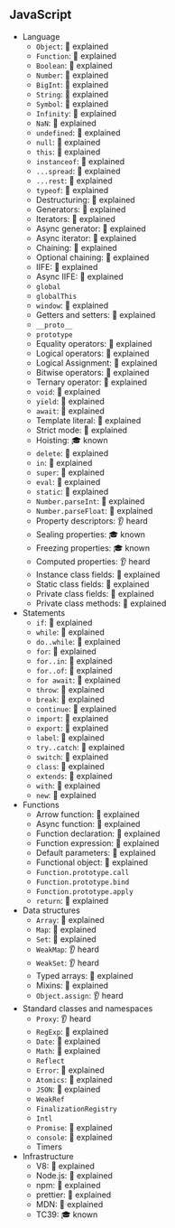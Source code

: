 ## JavaScript

- Language
  - `Object`: 🙋 explained
  - `Function`: 🙋 explained
  - `Boolean`: 🙋 explained
  - `Number`: 🙋 explained
  - `BigInt`: 🙋 explained
  - `String`: 🙋 explained
  - `Symbol`: 🙋 explained
  - `Infinity`: 🙋 explained
  - `NaN`: 🙋 explained
  - `undefined`: 🙋 explained
  - `null`: 🙋 explained
  - `this`: 🙋 explained
  - `instanceof`: 🙋 explained
  - `...spread`: 🙋 explained
  - `...rest`: 🙋 explained
  - `typeof`: 🙋 explained
  - Destructuring: 🙋 explained
  - Generators: 🙋 explained
  - Iterators: 🙋 explained
  - Async generator: 🙋 explained
  - Async iterator: 🙋 explained
  - Chaining: 🙋 explained
  - Optional chaining: 🙋 explained
  - IIFE: 🙋 explained
  - Async IIFE: 🙋 explained
  - `global`
  - `globalThis`
  - `window`: 🙋 explained
  - Getters and setters: 🙋 explained
  - `__proto__`
  - `prototype`
  - Equality operators: 🙋 explained
  - Logical operators: 🙋 explained
  - Logical Assignment: 🙋 explained
  - Bitwise operators: 🙋 explained
  - Ternary operator: 🙋 explained
  - `void`: 🙋 explained
  - `yield`: 🙋 explained
  - `await`: 🙋 explained
  - Template literal: 🙋 explained
  - Strict mode: 🙋 explained
  - Hoisting: 🎓 known
  - `delete`: 🙋 explained
  - `in`: 🙋 explained
  - `super`: 🙋 explained
  - `eval`: 🙋 explained
  - `static`: 🙋 explained
  - `Number.parseInt`: 🙋 explained
  - `Number.parseFloat`: 🙋 explained
  - Property descriptors: 👂 heard
  - Sealing properties: 🎓 known
  - Freezing properties: 🎓 known
  - Computed properties: 👂 heard
  - Instance class fields: 🙋 explained
  - Static class fields: 🙋 explained
  - Private class fields: 🙋 explained
  - Private class methods: 🙋 explained
- Statements
  - `if`: 🙋 explained
  - `while`: 🙋 explained
  - `do..while`: 🙋 explained
  - `for`: 🙋 explained
  - `for..in`: 🙋 explained
  - `for..of`: 🙋 explained
  - `for await`: 🙋 explained
  - `throw`: 🙋 explained
  - `break`: 🙋 explained
  - `continue`: 🙋 explained
  - `import`: 🙋 explained
  - `export`: 🙋 explained
  - `label`: 🙋 explained
  - `try..catch`: 🙋 explained
  - `switch`: 🙋 explained
  - `class`: 🙋 explained
  - `extends`: 🙋 explained
  - `with`: 🙋 explained
  - `new`: 🙋 explained
- Functions
  - Arrow function: 🙋 explained
  - Async function: 🙋 explained
  - Function declaration: 🙋 explained
  - Function expression: 🙋 explained
  - Default parameters: 🙋 explained
  - Functional object: 🙋 explained
  - `Function.prototype.call`
  - `Function.prototype.bind`
  - `Function.prototype.apply`
  - `return`: 🙋 explained
- Data structures
  - `Array`: 🙋 explained
  - `Map`: 🙋 explained
  - `Set`: 🙋 explained
  - `WeakMap`: 👂 heard
  - `WeakSet`: 👂 heard
  - Typed arrays: 🙋 explained
  - Mixins: 🙋 explained
  - `Object.assign`: 👂 heard
- Standard classes and namespaces
  - `Proxy`: 👂 heard
  - `RegExp`: 🙋 explained
  - `Date`: 🙋 explained
  - `Math`: 🙋 explained
  - `Reflect`
  - `Error`: 🙋 explained
  - `Atomics`: 🙋 explained
  - `JSON`: 🙋 explained
  - `WeakRef`
  - `FinalizationRegistry`
  - `Intl`
  - `Promise`: 🙋 explained
  - `console`: 🙋 explained
  - Timers
- Infrastructure
  - V8: 🙋 explained
  - Node.js: 🙋 explained
  - npm: 🙋 explained
  - prettier: 🙋 explained
  - MDN: 🙋 explained
  - TC39: 🎓 known
